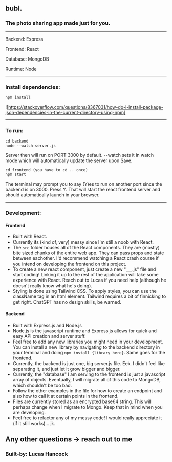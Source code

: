 ## bubl.

### The photo sharing app made just for you.

---

Backend: Express

Frontend: React

Database: MongoDB

Runtime: Node

---

### Install dependencies:

```
npm install
```

![https://stackoverflow.com/questions/8367031/how-do-i-install-package-json-dependencies-in-the-current-directory-using-npm]

---

### To run:

```
cd backend
node --watch server.js
```

Server then will run on PORT 3000 by default. --watch sets it in watch mode which will automatically update the server upon Save.

```
cd frontend (you have to cd .. once)
npm start
```

The terminal may prompt you to say (Y)es to run on another port since the backend is on 3000. Press Y. That will start the react frontend server and should automatically launch in your browser.

---

### Development:

#### Frontend

- Built with React.
- Currently its (kind of, very) messy since I'm still a noob with React.
- The `src` folder houses all of the React components. They are (mostly) bite sized chunks of the entire web app. They can pass props and state between eachother. I'd recommend watching a React crash course if you intend on developing the frontend on this project.
- To create a new react component, just create a new "___.js" file and start coding! Linking it up to the rest of the application will take some experience with React. Reach out to Lucas if you need help (although he doesn't really know what he's doing).
- Styling is done using Tailwind CSS. To apply styles, you can use the className tag in an html element. Tailwind requires a bit of finnicking to get right. ChatGPT has no design skills, be warned.

#### Backend

- Built with Express.js and Node.js
- Node.js is the javascript runtime and Express.js allows for quick and easy API creation and server stuff. 
- Feel free to add any new libraries you might need in your development. You can install a new library by navigating to the backend directory in your terminal and doing `npm install {library here}`. Same goes for the frontend. 
- Currently, the backend is just one, big server.js file. Eek. I didn't feel like separating it, and just let it grow bigger and bigger. 
- Currently, the "database" I am serving to the frontend is just a javascript array of objects. Eventually, I will migrate all of this code to MongoDB, which shouldn't be too bad.
- Follow the other examples in the file for how to create an endpoint and also how to call it at certain points in the frontend. 
- Files are currently stored as an encrypted base64 string. This will perhaps change when I migrate to Mongo. Keep that in mind when you are developing.
- Feel free to refactor any of my messy code! I would really appreciate it (if it still works)... jk.

## Any other questions -> reach out to me

### Built-by: Lucas Hancock

